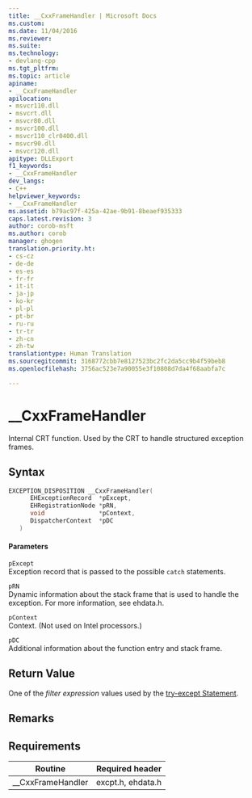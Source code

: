 ```yaml
---
title: __CxxFrameHandler | Microsoft Docs
ms.custom: 
ms.date: 11/04/2016
ms.reviewer: 
ms.suite: 
ms.technology:
- devlang-cpp
ms.tgt_pltfrm: 
ms.topic: article
apiname:
- __CxxFrameHandler
apilocation:
- msvcr110.dll
- msvcrt.dll
- msvcr80.dll
- msvcr100.dll
- msvcr110_clr0400.dll
- msvcr90.dll
- msvcr120.dll
apitype: DLLExport
f1_keywords:
- __CxxFrameHandler
dev_langs:
- C++
helpviewer_keywords:
- __CxxFrameHandler
ms.assetid: b79ac97f-425a-42ae-9b91-8beaef935333
caps.latest.revision: 3
author: corob-msft
ms.author: corob
manager: ghogen
translation.priority.ht:
- cs-cz
- de-de
- es-es
- fr-fr
- it-it
- ja-jp
- ko-kr
- pl-pl
- pt-br
- ru-ru
- tr-tr
- zh-cn
- zh-tw
translationtype: Human Translation
ms.sourcegitcommit: 3168772cbb7e8127523bc2fc2da5cc9b4f59beb8
ms.openlocfilehash: 3756ac523e7a90055e3f10808d7da4f68aabfa7c

---
```

# __CxxFrameHandler
Internal CRT function. Used by the CRT to handle structured exception frames.  
  
## Syntax  
  
```cpp  
EXCEPTION_DISPOSITION __CxxFrameHandler(  
      EHExceptionRecord  *pExcept,  
      EHRegistrationNode *pRN,  
      void               *pContext,   
      DispatcherContext  *pDC  
   )  
```  
  
#### Parameters  
 `pExcept`  
 Exception record that is passed to the possible `catch` statements.  
  
 `pRN`  
 Dynamic information about the stack frame that is used to handle the exception. For more information, see ehdata.h.  
  
 `pContext`  
 Context. (Not used on Intel processors.)  
  
 `pDC`  
 Additional information about the function entry and stack frame.  
  
## Return Value  
 One of the *filter expression* values used by the [try-except Statement](../cpp/try-except-statement.md).  
  
## Remarks  
  
## Requirements  
  
|Routine|Required header|  
|-------------|---------------------|  
|__CxxFrameHandler|excpt.h, ehdata.h|


<!--HONumber=Jan17_HO1-->


